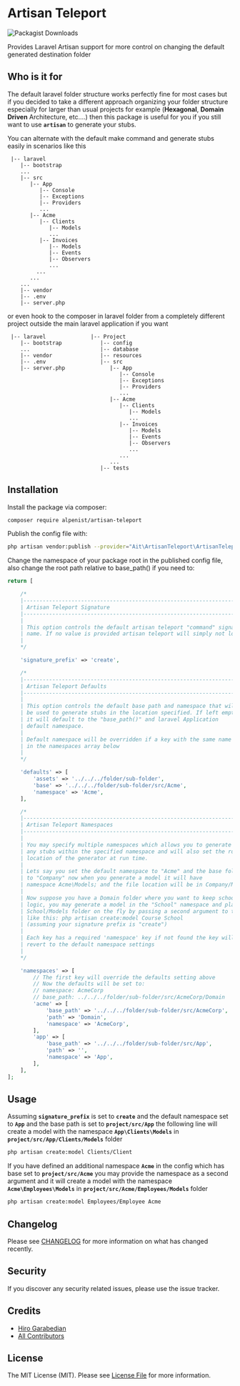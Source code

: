 # Artisan Teleport

![Packagist Downloads](https://img.shields.io/packagist/dt/alpenist/artisan-teleport?color=green&label=Downloads&logo=Github&style=for-the-badge)

Provides Laravel Artisan support for more control on changing the default generated destination folder

## Who is it for
The default laravel folder structure works perfectly fine for most cases but if you decided to take a different approach organizing your folder structure especially for larger than usual projects for example  (**Hexagonal**, **Domain Driven** Architecture, etc....) then this package is useful for you if you still want to use **`artisan`** to generate your stubs.

You can alternate with the default make command and generate stubs easily in scenarios like this
```
 |-- laravel
    |-- bootstrap
    ...   
    |-- src
       |-- App
          |-- Console
          |-- Exceptions
          |-- Providers
          ...
       |-- Acme
          |-- Clients
             |-- Models
             ...
          |-- Invoices
             |-- Models
             |-- Events
             |-- Observers
             ...
         ...   
       ...   
    ...   
    |-- vendor
    |-- .env    
    |-- server.php  
```
or even hook to the composer in laravel folder from a completely different project outside the main laravel application if you want
```
 |-- laravel              |-- Project
    |-- bootstrap            |-- config
    ...                      |-- database
    |-- vendor               |-- resources
    |-- .env                 |-- src
    |-- server.php              |-- App
                                   |-- Console
                                   |-- Exceptions
                                   |-- Providers
                                   ...
                                |-- Acme
                                   |-- Clients
                                      |-- Models
                                      ...
                                   |-- Invoices
                                      |-- Models
                                      |-- Events
                                      |-- Observers
                                      ...
                                   ...
                                ...
                             |-- tests
```

## Installation

Install the package via composer:

```bash
composer require alpenist/artisan-teleport
```


Publish the config file with:
```bash
php artisan vendor:publish --provider="Ait\ArtisanTeleport\ArtisanTeleportServiceProvider" --tag="config"
```

Change the namespace of your package root in the published config file, also change the root path relative to base_path() if you need to:

```php
return [

    /*
    |--------------------------------------------------------------------------
    | Artisan Teleport Signature
    |--------------------------------------------------------------------------
    |
    | This option controls the default artisan teleport "command" signature,
    | name. If no value is provided artisan teleport will simply not load.
    |
    */

    'signature_prefix' => 'create',

    /*
    |--------------------------------------------------------------------------
    | Artisan Teleport Defaults
    |--------------------------------------------------------------------------
    |
    | This option controls the default base path and namespace that will
    | be used to generate stubs in the location specified. If left empty
    | it will default to the "base_path()" and laravel Application
    | default namespace.
    |
    | Default namespace will be overridden if a key with the same name is found
    | in the namespaces array below
    |
    */

    'defaults' => [
        'assets' => '../../../folder/sub-folder',
        'base' => '../../../folder/sub-folder/src/Acme',
        'namespace' => 'Acme',
    ],

    /*
    |--------------------------------------------------------------------------
    | Artisan Teleport Namespaces
    |--------------------------------------------------------------------------
    |
    | You may specify multiple namespaces which allows you to generate
    | any stubs within the specified namespace and will also set the root
    | location of the generator at run time.
    |
    | Lets say you set the default namespace to "Acme" and the base folder
    | to "Company" now when you generate a model it will have
    | namespace Acme\Models; and the file location will be in Company/Models
    |
    | Now suppose you have a Domain folder where you want to keep school course related
    | logic, you may generate a model in the "School" namespace and place it under
    | School/Models folder on the fly by passing a second argument to the artisan command
    | like this: php artisan create:model Course School
    | (assuming your signature prefix is "create")
    |
    | Each key has a required 'namespace' key if not found the key will be discarded and will
    | revert to the default namespace settings
    |
    */

    'namespaces' => [
        // The first key will override the defaults setting above
        // Now the defaults will be set to: 
        // namespace: AcmeCorp
        // base_path: ../../../folder/sub-folder/src/AcmeCorp/Domain
        'acme' => [
            'base_path' => '../../../folder/sub-folder/src/AcmeCorp',
            'path' => 'Domain',
            'namespace' => 'AcmeCorp',
        ],
        'app' => [
            'base_path' => '../../../folder/sub-folder/src/App',
            'path' => '',
            'namespace' => 'App',
        ],
    ],
];
```

## Usage
Assuming **`signature_prefix`** is set to **`create`** and the default namespace set to **`App`** and the base path is set to **`project/src/App`** the following line will create a model with the namespace **`App\Clients\Models`** in **`project/src/App/Clients/Models`** folder
``` bash
php artisan create:model Clients/Client
```
If you have defined an additional namespace **`Acme`** in the config which has base set to **`project/src/Acme`**  you may provide the namespace as a second argument and it will create a model with the namespace **`Acme\Employees\Models`** in **`project/src/Acme/Employees/Models`** folder

``` bash
php artisan create:model Employees/Employee Acme
```

## Changelog

Please see [CHANGELOG](CHANGELOG.md) for more information on what has changed recently.


## Security

If you discover any security related issues, please use the issue tracker.

## Credits

- [Hiro Garabedian](https://github.com/Ait)
- [All Contributors](../../contributors)

## License

The MIT License (MIT). Please see [License File](LICENSE.md) for more information.
